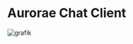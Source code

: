 
# Aurorae Chat Client

![grafik](https://github.com/user-attachments/assets/00fa26f4-14c5-4507-a675-396d551635c9)

